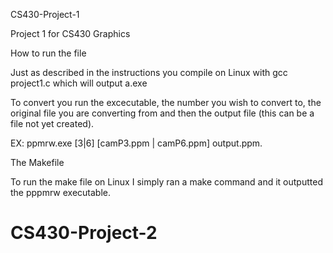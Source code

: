 CS430-Project-1

Project 1 for CS430 Graphics

How to run the file

Just as described in the instructions you compile on Linux with gcc project1.c which will output a.exe

To convert you run the excecutable, the number you wish to convert to, the original file you are converting from and then the output file (this can be a file not yet created).

EX: ppmrw.exe [3|6] [camP3.ppm | camP6.ppm] output.ppm.

The Makefile

To run the make file on Linux I simply ran a make command and it outputted the pppmrw executable.
# CS430-Project-2
